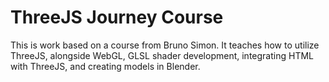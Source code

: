 # ThreeJS Journey Course

This is work based on a course from Bruno Simon. It teaches how to utilize ThreeJS, alongside WebGL, GLSL shader development, integrating HTML with ThreeJS, and creating models in Blender.
